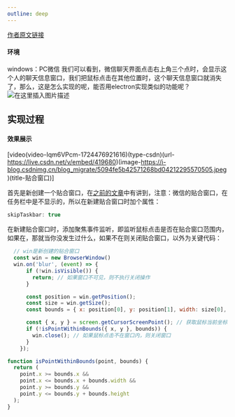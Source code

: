 ```yaml
---
outline: deep
---
```


[作者原文链接](https://blog.csdn.net/yan1915766026/article/details/141476157)

#### 环境
windows：PC微信
我们可以看到，微信聊天界面点击右上角三个点时，会显示这个人的聊天信息窗口，我们把鼠标点击在其他位置时，这个聊天信息窗口就消失了，那么，这是怎么实现的呢，能否用electron实现类似的功能呢？
![在这里插入图片描述](https://i-blog.csdnimg.cn/direct/6c9fb9ab54cf499092c043cbf87cafd2.png)
## 实现过程
#### 效果展示

[video(video-Iqm6VPcm-1724476921616)(type-csdn)(url-https://live.csdn.net/v/embed/419680)(image-https://i-blog.csdnimg.cn/blog_migrate/5094fe5b42571268bd04212295570505.jpeg)(title-贴合窗口)]


首先是新创建一个贴合窗口，在[之前的文章](https://blog.csdn.net/yan1915766026/article/details/141425899)中有讲到，注意：微信的贴合窗口，在任务栏中是不显示的，所以在新建贴合窗口时加个属性：

```javascript
skipTaskbar: true
```
在新建贴合窗口时，添加聚焦事件监听，即监听鼠标点击是否在贴合窗口范围内，如果在，那就当你没发生过什么，如果不在则关闭贴合窗口，以外为关键代码：

```javascript
  // win是新创建的贴合窗口
  const win = new BrowserWindow()
  win.on('blur', (event) => {
      if (!win.isVisible()) {
        return; // 如果窗口不可见，则不执行关闭操作
      }

      const position = win.getPosition();
      const size = win.getSize();
      const bounds = { x: position[0], y: position[1], width: size[0], height: size[1] };

      const { x, y } = screen.getCursorScreenPoint(); // 获取鼠标当前坐标
      if (!isPointWithinBounds({ x, y }, bounds)) {
        win.close(); // 如果鼠标点击不在窗口内，则关闭窗口
      }
    });

function isPointWithinBounds(point, bounds) {
  return (
    point.x >= bounds.x &&
    point.x <= bounds.x + bounds.width &&
    point.y >= bounds.y &&
    point.y <= bounds.y + bounds.height
  );
}

```
